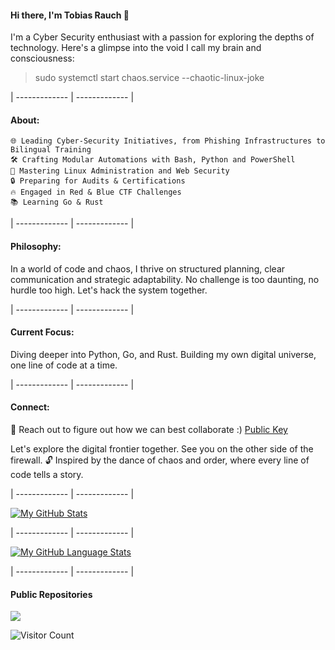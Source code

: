 #### Hi there, I'm Tobias Rauch 👋

I'm a Cyber Security enthusiast with a passion for exploring the depths of technology. Here's a glimpse into the void I call my brain and consciousness:


> sudo systemctl start chaos.service --chaotic-linux-joke

| ------------- | ------------- |
#### About:

    🌐 Leading Cyber-Security Initiatives, from Phishing Infrastructures to Bilingual Training
    🛠️ Crafting Modular Automations with Bash, Python and PowerShell
    🐧 Mastering Linux Administration and Web Security
    🔒 Preparing for Audits & Certifications
    🔥 Engaged in Red & Blue CTF Challenges
    📚️ Learning Go & Rust

| ------------- | ------------- |
#### Philosophy:

In a world of code and chaos, I thrive on structured planning, clear communication and strategic adaptability. No challenge is too daunting, no hurdle too high. Let's hack the system together.

| ------------- | ------------- |
#### Current Focus:

Diving deeper into Python, Go, and Rust. 
Building my own digital universe, one line of code at a time.

| ------------- | ------------- |
#### Connect:

📧 Reach out to figure out how we can best collaborate :)
<a href="https://github.com/tobias-rauch/tobias-rauch/raw/main/7AEB292A8DCD562898D3C2D64B31E5B03FAB4761.asc">Public Key</a>


Let's explore the digital frontier together. See you on the other side of the firewall. 🔓
Inspired by the dance of chaos and order, where every line of code tells a story.



| ------------- | ------------- |

[![My GitHub Stats](https://github-readme-stats.vercel.app/api/?username=tobias-rauch&count_private=true&theme=tokyonight&showicons=true)]()


| ------------- | ------------- |

[![My GitHub Language Stats](https://github-readme-stats.vercel.app/api/top-langs/?username=tobias-rauch&langs_count=5&theme=tokyonight)]()

| ------------- | ------------- |
#### Public Repositories

<a href="https://github.com/tobias-rauch/tobias-rauch">
  <img align="center" src="https://github-readme-stats.vercel.app/api/pin/?username=tobias-rauch&repo=tobias-rauch&theme=buefy" />
</a>







![Visitor Count](https://profile-counter.glitch.me/{tobias-rauch}/count.svg)

